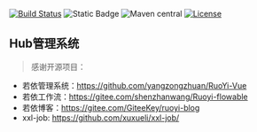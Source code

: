 [![Build Status](https://github.com/cowave5/sys/actions/workflows/maven.yml/badge.svg?branch=master)](https://github.com/cowave5/sys/actions)
![Static Badge](https://img.shields.io/badge/Java-17-brightgreen)
![Maven central](https://img.shields.io/badge/release-1.0.3-brightgreen)
[![License](https://img.shields.io/badge/license-Apache--2.0-brightgreen)](http://www.apache.org/licenses/LICENSE-2.0.txt)

## Hub管理系统

> 感谢开源项目：

- 若依管理系统：https://github.com/yangzongzhuan/RuoYi-Vue
- 若依工作流：https://gitee.com/shenzhanwang/Ruoyi-flowable
- 若依博客：https://gitee.com/GiteeKey/ruoyi-blog
- xxl-job: https://github.com/xuxueli/xxl-job/
